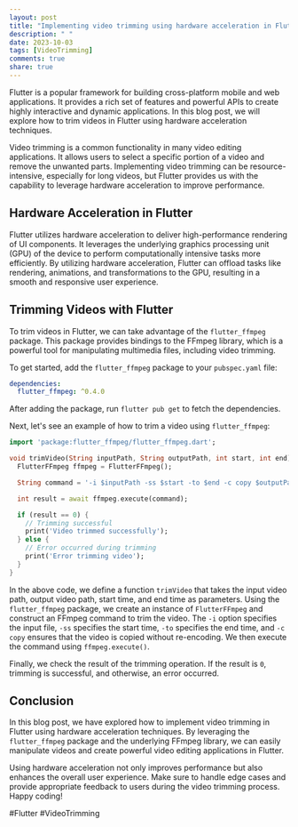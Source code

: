 ```yaml
---
layout: post
title: "Implementing video trimming using hardware acceleration in Flutter"
description: " "
date: 2023-10-03
tags: [VideoTrimming]
comments: true
share: true
---
```


Flutter is a popular framework for building cross-platform mobile and web applications. It provides a rich set of features and powerful APIs to create highly interactive and dynamic applications. In this blog post, we will explore how to trim videos in Flutter using hardware acceleration techniques.

Video trimming is a common functionality in many video editing applications. It allows users to select a specific portion of a video and remove the unwanted parts. Implementing video trimming can be resource-intensive, especially for long videos, but Flutter provides us with the capability to leverage hardware acceleration to improve performance.

## Hardware Acceleration in Flutter

Flutter utilizes hardware acceleration to deliver high-performance rendering of UI components. It leverages the underlying graphics processing unit (GPU) of the device to perform computationally intensive tasks more efficiently. By utilizing hardware acceleration, Flutter can offload tasks like rendering, animations, and transformations to the GPU, resulting in a smooth and responsive user experience.

## Trimming Videos with Flutter

To trim videos in Flutter, we can take advantage of the `flutter_ffmpeg` package. This package provides bindings to the FFmpeg library, which is a powerful tool for manipulating multimedia files, including video trimming.

To get started, add the `flutter_ffmpeg` package to your `pubspec.yaml` file:

```yaml
dependencies:
  flutter_ffmpeg: ^0.4.0
```

After adding the package, run `flutter pub get` to fetch the dependencies.

Next, let's see an example of how to trim a video using `flutter_ffmpeg`:

```dart
import 'package:flutter_ffmpeg/flutter_ffmpeg.dart';

void trimVideo(String inputPath, String outputPath, int start, int end) async {
  FlutterFFmpeg ffmpeg = FlutterFFmpeg();

  String command = '-i $inputPath -ss $start -to $end -c copy $outputPath';

  int result = await ffmpeg.execute(command);

  if (result == 0) {
    // Trimming successful
    print('Video trimmed successfully');
  } else {
    // Error occurred during trimming
    print('Error trimming video');
  }
}
```

In the above code, we define a function `trimVideo` that takes the input video path, output video path, start time, and end time as parameters. Using the `flutter_ffmpeg` package, we create an instance of `FlutterFFmpeg` and construct an FFmpeg command to trim the video. The `-i` option specifies the input file, `-ss` specifies the start time, `-to` specifies the end time, and `-c copy` ensures that the video is copied without re-encoding. We then execute the command using `ffmpeg.execute()`.

Finally, we check the result of the trimming operation. If the result is `0`, trimming is successful, and otherwise, an error occurred.

## Conclusion

In this blog post, we have explored how to implement video trimming in Flutter using hardware acceleration techniques. By leveraging the `flutter_ffmpeg` package and the underlying FFmpeg library, we can easily manipulate videos and create powerful video editing applications in Flutter.

Using hardware acceleration not only improves performance but also enhances the overall user experience. Make sure to handle edge cases and provide appropriate feedback to users during the video trimming process. Happy coding!

\#Flutter #VideoTrimming